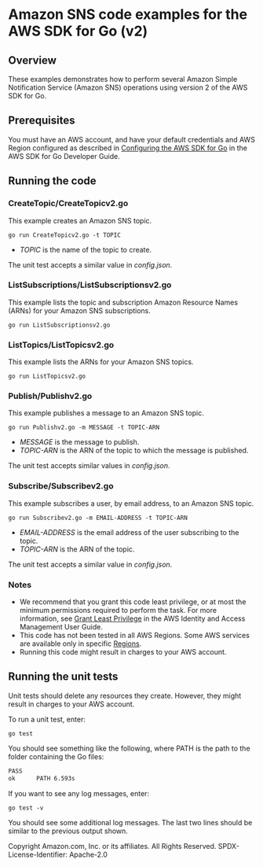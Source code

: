# Amazon SNS code examples for the AWS SDK for Go (v2)

## Overview

These examples demonstrates how to perform several Amazon Simple Notification Service 
(Amazon SNS) operations using version 2 of the AWS SDK for Go.

## Prerequisites

You must have an AWS account, and have your default credentials and AWS Region
configured as described in
[Configuring the AWS SDK for Go](https://docs.aws.amazon.com/sdk-for-go/v1/developer-guide/configuring-sdk.html)
in the AWS SDK for Go Developer Guide.

## Running the code

### CreateTopic/CreateTopicv2.go

This example creates an Amazon SNS topic.

`go run CreateTopicv2.go -t TOPIC`

- _TOPIC_ is the name of the topic to create.

The unit test accepts a similar value in _config.json_.

### ListSubscriptions/ListSubscriptionsv2.go

This example lists the topic and subscription Amazon Resource Names (ARNs) for your Amazon SNS subscriptions.

`go run ListSubscriptionsv2.go`

### ListTopics/ListTopicsv2.go

This example lists the ARNs for your Amazon SNS topics.

`go run ListTopicsv2.go`

### Publish/Publishv2.go

This example publishes a message to an Amazon SNS topic.

`go run Publishv2.go -m MESSAGE -t TOPIC-ARN`

- _MESSAGE_ is the message to publish.
- _TOPIC-ARN_ is the ARN of the topic to which the message is published.

The unit test accepts similar values in _config.json_.

### Subscribe/Subscribev2.go

This example subscribes a user, by email address, to an Amazon SNS topic.

`go run Subscribev2.go -m EMAIL-ADDRESS -t TOPIC-ARN`

- _EMAIL-ADDRESS_ is the email address of the user subscribing to the topic.
- _TOPIC-ARN_ is the ARN of the topic.

The unit test accepts a similar value in _config.json_.

### Notes

- We recommend that you grant this code least privilege,
  or at most the minimum permissions required to perform the task.
  For more information, see
  [Grant Least Privilege](https://docs.aws.amazon.com/IAM/latest/UserGuide/best-practices.html#grant-least-privilege)
  in the AWS Identity and Access Management User Guide.
- This code has not been tested in all AWS Regions.
  Some AWS services are available only in specific
  [Regions](https://aws.amazon.com/about-aws/global-infrastructure/regional-product-services).
- Running this code might result in charges to your AWS account.

## Running the unit tests

Unit tests should delete any resources they create.
However, they might result in charges to your
AWS account.

To run a unit test, enter:

`go test`

You should see something like the following,
where PATH is the path to the folder containing the Go files:

```sh
PASS
ok      PATH 6.593s
```

If you want to see any log messages, enter:

`go test -v`

You should see some additional log messages.
The last two lines should be similar to the previous output shown.

Copyright Amazon.com, Inc. or its affiliates. All Rights Reserved. SPDX-License-Identifier: Apache-2.0
